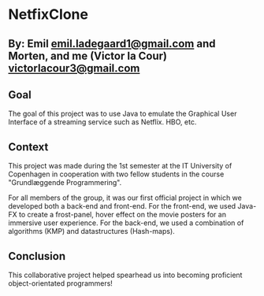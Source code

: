 # NetfixClone
## By: Emil <emil.ladegaard1@gmail.com> and Morten, and me (Victor la Cour) <victorlacour3@gmail.com>

## Goal
The goal of this project was to use Java to emulate the Graphical User Interface of a streaming service such as Netflix. HBO, etc. 

## Context
This project was made during the 1st semester at the IT University of Copenhagen in cooperation with two fellow students in the course "Grundlæggende Programmering". 

For all members of the group, it was our first official project in which we developed both a back-end and front-end. For the front-end, we used Java-FX to create a frost-panel, hover effect on the movie posters for an immersive user experience. For the back-end, we used a combination of algorithms (KMP) and datastructures (Hash-maps).


## Conclusion
This collaborative project helped spearhead us into becoming proficient object-orientated programmers!
